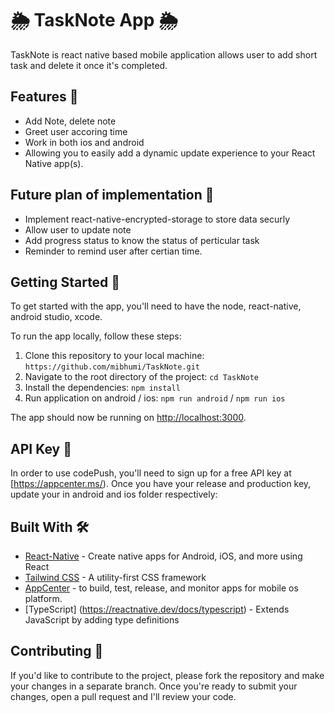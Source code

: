 # 🌦 TaskNote App 🌦

TaskNote is react native based mobile application allows user to add short task and delete it once it's completed.

## Features 🌟

- Add Note, delete note
- Greet user accoring time
- Work in both ios and android
- Allowing you to easily add a dynamic update experience to your React Native app(s).

## Future plan of implementation 🌟

- Implement react-native-encrypted-storage to store data securly
- Allow user to update note
- Add progress status to know the status of perticular task
- Reminder to remind user after certian time.

## Getting Started 🚀

To get started with the app, you'll need to have the node, react-native, android studio, xcode.

To run the app locally, follow these steps:

1. Clone this repository to your local machine: `https://github.com/mibhumi/TaskNote.git`
2. Navigate to the root directory of the project: `cd TaskNote`
3. Install the dependencies: `npm install`
4. Run application on android / ios: `npm run android` / `npm run ios`

The app should now be running on [http://localhost:3000](http://localhost:3000).

## API Key 🔑

In order to use codePush, you'll need to sign up for a free API key at [https://appcenter.ms/). Once you have your release and production key, update your in android and ios folder respectively:

## Built With 🛠️

- [React-Native](https://reactnative.dev/) - Create native apps for Android, iOS, and more using React
- [Tailwind CSS](https://www.npmjs.com/package/tailwind-react-native-classnames) - A utility-first CSS framework
- [AppCenter](https://appcenter.ms/) - to build, test, release, and monitor apps for mobile os platform.
- [TypeScript] (https://reactnative.dev/docs/typescript) - Extends JavaScript by adding type definitions

## Contributing 🤝

If you'd like to contribute to the project, please fork the repository and make your changes in a separate branch. Once you're ready to submit your changes, open a pull request and I'll review your code.
